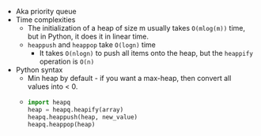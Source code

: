 - Aka priority queue
- Time complexities
	- The initialization of a heap of size m usually takes `O(mlog(m))` time, but in Python, it does it in linear time.
	- `heappush` and `heappop` take `O(logn)` time
		- It takes `O(nlogn)` to push all items onto the heap, but the `heappify` operation is `O(n)`
- Python syntax
	- Min heap by default - if you want a max-heap, then convert all values into < 0.
	- ```python
	  import heapq
	  heap = heapq.heapify(array)
	  heapq.heappush(heap, new_value)
	  heapq.heappop(heap)
	  ```